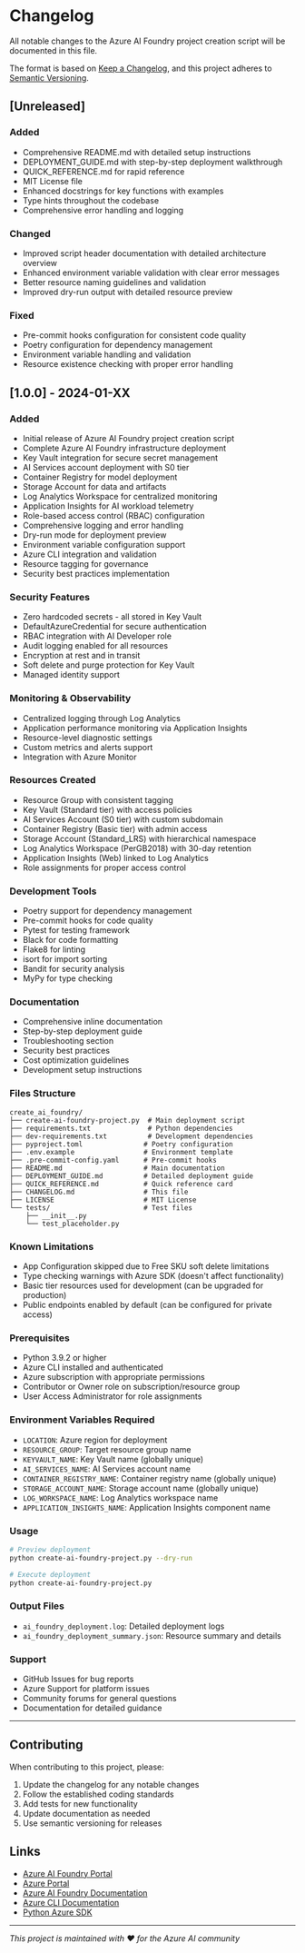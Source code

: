 # Changelog

All notable changes to the Azure AI Foundry project creation script will be documented in this file.

The format is based on [Keep a Changelog](https://keepachangelog.com/en/1.0.0/),
and this project adheres to [Semantic Versioning](https://semver.org/spec/v2.0.0.html).

## [Unreleased]

### Added
- Comprehensive README.md with detailed setup instructions
- DEPLOYMENT_GUIDE.md with step-by-step deployment walkthrough
- QUICK_REFERENCE.md for rapid reference
- MIT License file
- Enhanced docstrings for key functions with examples
- Type hints throughout the codebase
- Comprehensive error handling and logging

### Changed
- Improved script header documentation with detailed architecture overview
- Enhanced environment variable validation with clear error messages
- Better resource naming guidelines and validation
- Improved dry-run output with detailed resource preview

### Fixed
- Pre-commit hooks configuration for consistent code quality
- Poetry configuration for dependency management
- Environment variable handling and validation
- Resource existence checking with proper error handling

## [1.0.0] - 2024-01-XX

### Added
- Initial release of Azure AI Foundry project creation script
- Complete Azure AI Foundry infrastructure deployment
- Key Vault integration for secure secret management
- AI Services account deployment with S0 tier
- Container Registry for model deployment
- Storage Account for data and artifacts
- Log Analytics Workspace for centralized monitoring
- Application Insights for AI workload telemetry
- Role-based access control (RBAC) configuration
- Comprehensive logging and error handling
- Dry-run mode for deployment preview
- Environment variable configuration support
- Azure CLI integration and validation
- Resource tagging for governance
- Security best practices implementation

### Security Features
- Zero hardcoded secrets - all stored in Key Vault
- DefaultAzureCredential for secure authentication
- RBAC integration with AI Developer role
- Audit logging enabled for all resources
- Encryption at rest and in transit
- Soft delete and purge protection for Key Vault
- Managed identity support

### Monitoring & Observability
- Centralized logging through Log Analytics
- Application performance monitoring via Application Insights
- Resource-level diagnostic settings
- Custom metrics and alerts support
- Integration with Azure Monitor

### Resources Created
- Resource Group with consistent tagging
- Key Vault (Standard tier) with access policies
- AI Services Account (S0 tier) with custom subdomain
- Container Registry (Basic tier) with admin access
- Storage Account (Standard_LRS) with hierarchical namespace
- Log Analytics Workspace (PerGB2018) with 30-day retention
- Application Insights (Web) linked to Log Analytics
- Role assignments for proper access control

### Development Tools
- Poetry support for dependency management
- Pre-commit hooks for code quality
- Pytest for testing framework
- Black for code formatting
- Flake8 for linting
- isort for import sorting
- Bandit for security analysis
- MyPy for type checking

### Documentation
- Comprehensive inline documentation
- Step-by-step deployment guide
- Troubleshooting section
- Security best practices
- Cost optimization guidelines
- Development setup instructions

### Files Structure
```
create_ai_foundry/
├── create-ai-foundry-project.py  # Main deployment script
├── requirements.txt              # Python dependencies
├── dev-requirements.txt          # Development dependencies
├── pyproject.toml               # Poetry configuration
├── .env.example                 # Environment template
├── .pre-commit-config.yaml      # Pre-commit hooks
├── README.md                    # Main documentation
├── DEPLOYMENT_GUIDE.md          # Detailed deployment guide
├── QUICK_REFERENCE.md           # Quick reference card
├── CHANGELOG.md                 # This file
├── LICENSE                      # MIT License
└── tests/                       # Test files
    ├── __init__.py
    └── test_placeholder.py
```

### Known Limitations
- App Configuration skipped due to Free SKU soft delete limitations
- Type checking warnings with Azure SDK (doesn't affect functionality)
- Basic tier resources used for development (can be upgraded for production)
- Public endpoints enabled by default (can be configured for private access)

### Prerequisites
- Python 3.9.2 or higher
- Azure CLI installed and authenticated
- Azure subscription with appropriate permissions
- Contributor or Owner role on subscription/resource group
- User Access Administrator for role assignments

### Environment Variables Required
- `LOCATION`: Azure region for deployment
- `RESOURCE_GROUP`: Target resource group name
- `KEYVAULT_NAME`: Key Vault name (globally unique)
- `AI_SERVICES_NAME`: AI Services account name
- `CONTAINER_REGISTRY_NAME`: Container registry name (globally unique)
- `STORAGE_ACCOUNT_NAME`: Storage account name (globally unique)
- `LOG_WORKSPACE_NAME`: Log Analytics workspace name
- `APPLICATION_INSIGHTS_NAME`: Application Insights component name

### Usage
```bash
# Preview deployment
python create-ai-foundry-project.py --dry-run

# Execute deployment
python create-ai-foundry-project.py
```

### Output Files
- `ai_foundry_deployment.log`: Detailed deployment logs
- `ai_foundry_deployment_summary.json`: Resource summary and details

### Support
- GitHub Issues for bug reports
- Azure Support for platform issues
- Community forums for general questions
- Documentation for detailed guidance

---

## Contributing

When contributing to this project, please:

1. Update the changelog for any notable changes
2. Follow the established coding standards
3. Add tests for new functionality
4. Update documentation as needed
5. Use semantic versioning for releases

## Links

- [Azure AI Foundry Portal](https://ai.azure.com/)
- [Azure Portal](https://portal.azure.com/)
- [Azure AI Foundry Documentation](https://docs.microsoft.com/azure/ai-foundry/)
- [Azure CLI Documentation](https://docs.microsoft.com/cli/azure/)
- [Python Azure SDK](https://github.com/Azure/azure-sdk-for-python)

---

*This project is maintained with ❤️ for the Azure AI community*
